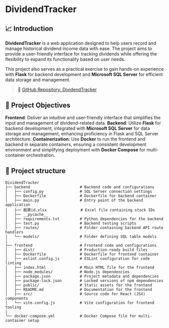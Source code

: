 # DividendTracker
## 📈 Introduction
**DividendTracker** is a web application designed to help users record and manage historical dividend income data with ease. The project aims to provide a user-friendly interface for tracking dividends while offering the flexibility to expand its functionality based on user needs.

This project also serves as a practical exercise to gain hands-on experience with **Flask** for backend development and **Microsoft SQL Server** for efficient data storage and management.

> 🔗 [GitHub Repository: DividendTracker](https://hackmd.io/@Potassium-chromate/H1f56roYkx)

## 🧭 Project Objectives
**Frontend**: Deliver an intuitive and user-friendly interface that simplifies the input and management of dividend-related data.
**Backend**: Utilize **Flask** for backend development, integrated with **Microsoft SQL Server** for data storage and management, enhancing proficiency in Flask and SQL Server architecture.
**Containerization**: Use **Docker** to run the frontend and backend in separate containers, ensuring a consistent development environment and simplifying deployment with **Docker Compose** for multi-container orchestration.

## 📁 Project structure
```shell
DividendTracker
├── backend                      # Backend code and configurations
│   ├── config.py                # SQL Server connection settings
│   ├── Dockerfile               # Dockerfile for backend container
│   ├── main.py                  # Entry point of the backend application
│   ├── 股票id.xlsx               # Excel file containing stock IDs
│   ├── __pycache__              
│   ├── requirements.txt         # Python dependencies for the backend
│   ├── test.py                  # Backend testing scripts
│   ├── routes/                  # Folder containing backend API route handlers
│   └── models/                  # Folder defining SQL table models
│
├── frontend                     # Frontend code and configurations
│   ├── dist/                    # Production-ready build files
│   ├── Dockerfile               # Dockerfile for frontend container
│   ├── eslint.config.js         # ESLint configuration for code linting
│   ├── index.html               # Main HTML file for the frontend
│   ├── node_modules/            # Node.js dependencies
│   ├── package.json             # Project metadata and dependencies
│   ├── package-lock.json        # Locked versions of npm dependencies
│   ├── public/                  # Static assets for the frontend
│   ├── README.md                # Documentation for the frontend
│   ├── src/                     # Source code for React (JSX) components
│   └── vite.config.js           # Vite configuration for frontend tooling
│
└── docker-compose.yml           # Docker Compose file for multi-container setup
```
